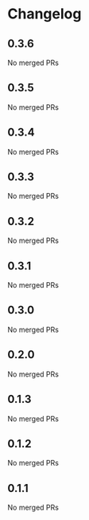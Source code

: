 # Changelog

<!-- <START NEW CHANGELOG ENTRY> -->

## 0.3.6

No merged PRs

<!-- <END NEW CHANGELOG ENTRY> -->

## 0.3.5

No merged PRs

## 0.3.4

No merged PRs

## 0.3.3

No merged PRs

## 0.3.2

No merged PRs

## 0.3.1

No merged PRs

## 0.3.0

No merged PRs

## 0.2.0

No merged PRs

## 0.1.3

No merged PRs

## 0.1.2

No merged PRs

## 0.1.1

No merged PRs
